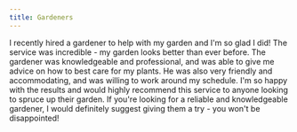 ```yaml
---
title: Gardeners
---
```


I recently hired a gardener to help with my garden and I'm so glad I did! The service was incredible - my garden looks better than ever before. The gardener was knowledgeable and professional, and was able to give me advice on how to best care for my plants. He was also very friendly and accommodating, and was willing to work around my schedule. I'm so happy with the results and would highly recommend this service to anyone looking to spruce up their garden. If you're looking for a reliable and knowledgeable gardener, I would definitely suggest giving them a try - you won't be disappointed!